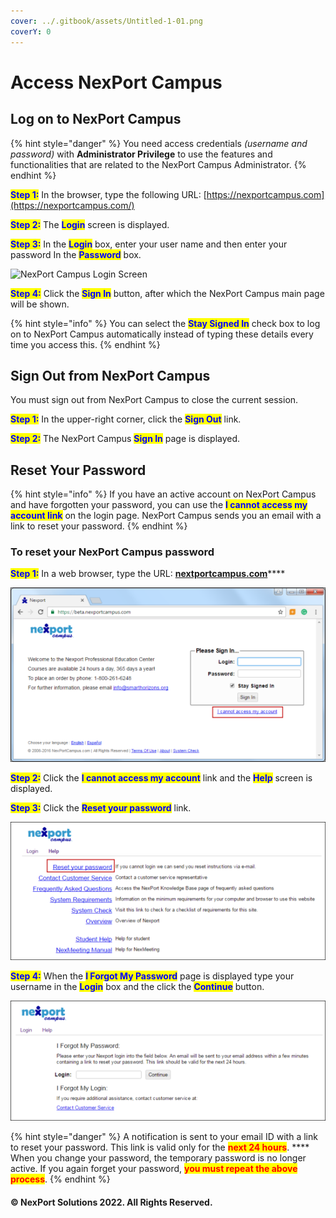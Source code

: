 ```yaml
---
cover: ../.gitbook/assets/Untitled-1-01.png
coverY: 0
---
```


# Access NexPort Campus

## Log on to NexPort Campus

{% hint style="danger" %}
You need access credentials _(username and password)_ with **Administrator Privilege** to use the features and functionalities that are related to the NexPort Campus Administrator.
{% endhint %}

<mark style="color:blue;">**Step 1:**</mark> <mark style="color:blue;"></mark><mark style="color:blue;"></mark> In the browser, type the following URL: [https://nexportcampus.com](https://nexportcampus.com/)

<mark style="color:blue;">**Step 2:**</mark> <mark style="color:blue;"></mark><mark style="color:blue;"></mark> The <mark style="color:blue;">**Login**</mark> screen is displayed.

<mark style="color:blue;">**Step 3:**</mark>  In the <mark style="color:blue;">**Login**</mark> box, enter your user name and then enter your password In the <mark style="color:blue;">**Password**</mark> box.

![NexPort Campus Login Screen](../.gitbook/assets/Login\_Screen\_550x304.png)

<mark style="color:blue;">**Step 4:**</mark>  Click the <mark style="color:blue;">**Sign In**</mark> button, after which the NexPort Campus main page will be shown.

{% hint style="info" %}
You can select the <mark style="color:blue;">**Stay Signed In**</mark> <mark style="color:blue;"></mark><mark style="color:blue;"></mark> check box to log on to NexPort Campus automatically instead of typing these details every time you access this.
{% endhint %}

## Sign Out from NexPort Campus <a href="#log2" id="log2"></a>

You must sign out from NexPort Campus to close the current session.

<mark style="color:blue;">**Step 1:**</mark> <mark style="color:blue;"></mark><mark style="color:blue;"></mark> In the upper-right corner, click the <mark style="color:blue;">**Sign Out**</mark> link.

<mark style="color:blue;">**Step 2:**</mark>  The NexPort Campus <mark style="color:blue;">**Sign In**</mark> page is displayed.

## Reset Your Password <a href="#reset" id="reset"></a>

{% hint style="info" %}
If you have an active account on NexPort Campus and have forgotten your password, you can use the <mark style="color:blue;">**I cannot access my account link**</mark> on the login page. NexPort Campus sends you an email with a link to reset your password.
{% endhint %}

### **To reset your NexPort Campus password**

<mark style="color:blue;">**Step 1:**</mark>  In a web browser, type the URL: [**nextportcampus.com**](https://nexportcampus.com)****

![The LOGIN screen is displayed](<../.gitbook/assets/image (3) (1) (1).png>)

<mark style="color:blue;">**Step 2:**</mark>  Click the <mark style="color:blue;">**I cannot access my account**</mark> link and the <mark style="color:blue;">**Help**</mark> screen is displayed.

<mark style="color:blue;">**Step 3:**</mark>  Click the <mark style="color:blue;">**Reset your password**</mark> link.

![NexPort Campus Help Page](<../.gitbook/assets/image (4) (1) (1).png>)

<mark style="color:blue;">**Step 4:**</mark>  When the <mark style="color:blue;">**I Forgot My Password**</mark> page is displayed type your username in the <mark style="color:blue;">**Login**</mark> box and the click the <mark style="color:blue;">**Continue**</mark> button.

![The "I Forgot My Password" page](<../.gitbook/assets/image (1) (1) (1).png>)

{% hint style="danger" %}
A notification is sent to your email ID with a link to reset your password. This link is valid only for the <mark style="color:red;">**next 24 hours**</mark>. **** When you change your password, the temporary password is no longer active. If you again forget your password, <mark style="color:red;">**you must repeat the above process**</mark>.
{% endhint %}

#### © NexPort Solutions 2022. All Rights Reserved.
